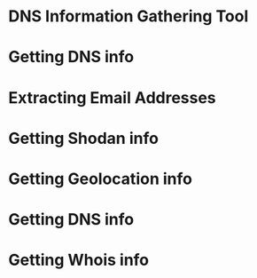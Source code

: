 
# DNS Information Gathering Tool
# Getting DNS info
# Extracting Email Addresses
# Getting Shodan info
# Getting Geolocation info
# Getting DNS info
# Getting Whois info
